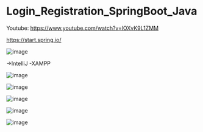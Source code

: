 # Login_Registration_SpringBoot_Java

Youtube: https://www.youtube.com/watch?v=lOXvK9L1ZMM

https://start.spring.io/

![image](https://user-images.githubusercontent.com/61595808/143428619-c86a6c47-b8b9-4b9f-8fd7-076782daaac9.png)



 ->IntelliJ -XAMPP
 
 
 
 ![image](https://user-images.githubusercontent.com/61595808/143429470-ac515902-2222-4bbe-98e2-fa715c460141.png)
 
 
 
 ![image](https://user-images.githubusercontent.com/61595808/144126581-f0f568cc-a09e-4227-9e3c-9444ed01acd4.png)



![image](https://user-images.githubusercontent.com/61595808/144126893-8e59114d-cccf-41c2-b3de-21c1866cb42b.png)




![image](https://user-images.githubusercontent.com/61595808/144127120-20aa0d7f-bb61-4af8-859f-d9a2334126d2.png)





![image](https://user-images.githubusercontent.com/61595808/144127293-97d62a7c-37cd-4188-9bbe-3c348812c5ea.png)





 

